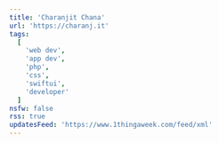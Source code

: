 ```yaml
---
title: 'Charanjit Chana'
url: 'https://charanj.it'
tags:
  [
    'web dev',
    'app dev',
    'php',
    'css',
    'swiftui',
    'developer'
  ]
nsfw: false
rss: true
updatesFeed: 'https://www.1thingaweek.com/feed/xml'
---
```

